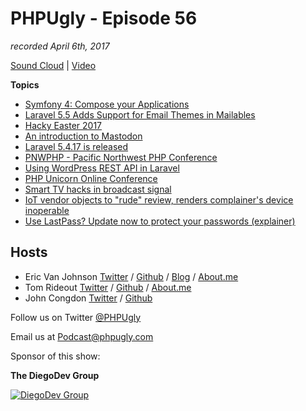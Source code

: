 # PHPUgly - Episode 56
*recorded April 6th, 2017*

[Sound Cloud](https://soundcloud.com/phpugly/episode56) | 
[Video](https://youtu.be/PFq4VItKKmk)

**Topics**
* [Symfony 4: Compose your Applications](http://fabien.potencier.org/symfony4-compose-applications.html)
* [Laravel 5.5 Adds Support for Email Themes in Mailables](https://laravel-news.com/email-themes)
* [Hacky Easter 2017](https://hackyeaster.hacking-lab.com/hackyeaster/)
* [An introduction to Mastodon](https://opensource.com/article/17/4/guide-to-mastodon)
* [Laravel 5.4.17 is released ](https://laravel-news.com/laravel-5-4-17-is-released)
* [PNWPHP - Pacific Northwest PHP Conference](http://pnwphp.com/)
* [Using WordPress REST API in Laravel](http://laraveldaily.com/using-wordpress-rest-api-laravel/)
* [PHP Unicorn Online Conference](http://www.phpunicorn.com/)
* [Smart TV hacks in broadcast signal](https://arstechnica.com/security/2017/03/smart-tv-hack-embeds-attack-code-into-broadcast-signal-no-access-required/)
* [IoT vendor objects to "rude" review, renders complainer's device inoperable](https://boingboing.net/2017/04/05/you-are-the-product.html)
* [Use LastPass? Update now to protect your passwords (explainer)](https://www.cnet.com/how-to/lastpass-update-hackers-cybersecurity-keep-passwords-safe/)


## Hosts
* Eric Van Johnson [Twitter](https://twitter.com/shocm) / [Github](https://github.com/ericvanjohnson/) / [Blog](https://www.shocm.com) / [About.me](https://about.me/shocm) 
* Tom Rideout [Twitter](https://twitter.com/realrideout) / [Github](https://github.com/trideout/) / [About.me](https://about.me/thomasrideout)
* John Congdon [Twitter](https://twitter.com/johncongdon) / [Github](https://github.com/johncongdon) 

Follow us on Twitter [@PHPUgly](https://twitter.com/phpugly) 

Email us at [Podcast@phpugly.com](mailto:Podcast@phpugly.com)

Sponsor of this show:

**The DiegoDev Group**

[![DiegoDev Group](https://www.diegodev.com/img/diegodevgroup.png "Logo DiegoDev Group")](https://www.diegodev.com)

